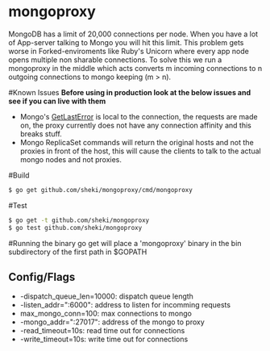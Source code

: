 mongoproxy
==========

MongoDB has a limit of 20,000 connections per node. When you have a lot of App-server talking to Mongo you will hit this limit. This problem gets worse in Forked-enviroments like Ruby's Unicorn where every app node opens multiple non sharable connections. To solve this we run a mongoproxy in the middle which acts converts m incoming connections to n outgoing connections to mongo keeping (m > n).

#Known Issues
<b> Before using in production look at the below issues and see if you can live with them</b>
* Mongo's [GetLastError](http://docs.mongodb.org/manual/reference/command/getLastError/) is local to the connection, the requests are made on, the proxy currently does not have any connection affinity and this breaks stuff.
* Mongo ReplicaSet commands will return the original hosts and not the proxies in front of the host, this will cause the clients to talk to the actual mongo nodes and not proxies.

#Build
```sh
$ go get github.com/sheki/mongoproxy/cmd/mongoproxy
```

#Test

```sh
$ go get -t github.com/sheki/mongoproxy
$ go test github.com/sheki/mongoproxy
```

#Running the binary
go get will place a 'mongoproxy' binary in the bin subdirectory of the first path in $GOPATH

## Config/Flags 
* -dispatch_queue_len=10000: dispatch queue length
* -listen_addr=":6000": address to listen for incomming requests
* max_mongo_conn=100: max connections to mongo
* -mongo_addr=":27017": address of the mongo to proxy
* -read_timeout=10s: read time out for connections
* -write_timeout=10s: write time out for connections
